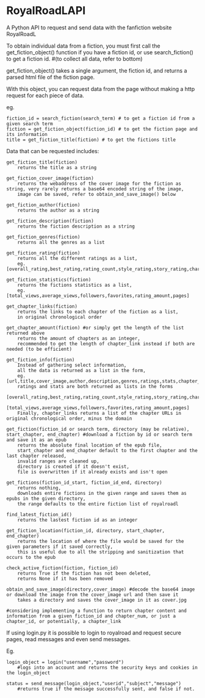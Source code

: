 # RoyalRoadLAPI
A Python API to request and send data with the fanfiction website RoyalRoadL

To obtain individual data from a fiction, you must first call the get_fiction_object() function if you have a fiction id, or use search_fiction() to get a fiction id. #(to collect all data, refer to bottom)

get_fiction_object() takes a single argument, the fiction id, and returns a parsed html file of the fiction page.

With this object, you can request data from the page without making a http request for each piece of data.

eg.

	fiction_id = search_fiction(search_term) # to get a fiction id from a given search term
	fiction = get_fiction_object(fiction_id) # to get the fiction page and its information
	title = get_fiction_title(fiction) # to get the fictions title

Data that can be requested includes:

	

	get_fiction_title(fiction)
		returns the title as a string

	get_fiction_cover_image(fiction)
		returns the webaddress of the cover image for the fiction as string, very rarely returns a base64 encoded string of the image,
		image can be saved, refer to obtain_and_save_image() below

	get_fiction_author(fiction)
		returns the author as a string

	get_fiction_description(fiction)
		returns the fiction description as a string

	get_fiction_genres(fiction)
		returns all the genres as a list

	get_fiction_rating(fiction)
		returns all the different ratings as a list,
		eg. [overall_rating,best_rating,rating_count,style_rating,story_rating,character_rating,grammar_rating]

	get_fiction_statistics(fiction)
		returns the fictions statistics as a list,
		eg. [total_views,average_views,followers,favorites,rating_amount,pages]

	get_chapter_links(fiction)
		returns the links to each chapter of the fiction as a list,
		in original chronological order

	get_chapter_amount(fiction) #or simply get the length of the list returned above
		returns the amount of chapters as an integer,
		recommended to get the length of chapter_link instead if both are needed (to be efficient)

	get_fiction_info(fiction)
		Instead of gathering select information,
		all the data is returned as a list in the form,
		eg. [url,title,cover_image,author,description,genres,ratings,stats,chapter_links,chapter_amount]
		ratings and stats are both returned as lists in the forms
		[overall_rating,best_rating,rating_count,style_rating,story_rating,character_rating,grammar_rating]
		[total_views,average_views,followers,favorites,rating_amount,pages]
		Finally, chapter_links returns a list of the chapter URLs in original chronological order, minus the domain
	
	get_fiction(fiction_id or search term, directory (may be relative), start_chapter, end_chapter) #download a fiction by id or search term and save it as an epub
		returns the absolute final location of the epub file,
		start_chapter and end_chapter default to the first chapter and the last chapter released,
		invalid ranges are cleaned up,
		directory is created if it doesn't exist,
		file is overwritten if it already exists and isn't open
	
	get_fictions(fiction_id_start, fiction_id_end, directory)
		returns nothing,
		downloads entire fictions in the given range and saves them as epubs in the given directory,
		the range defaults to the entire fiction list of royalroadl
	
	find_latest_fiction_id()
		returns the lastest fiction id as an integer
	
	get_fiction_location(fiction_id, directory, start_chapter, end_chapter)
		returns the location of where the file would be saved for the given parameters if it saved correctly,
		this is useful due to all the stripping and sanitization that occurs to the epub
	
	check_active_fiction(fiction, fiction_id)
		returns True if the fiction has not been deleted,
		returns None if it has been removed
	
	obtain_and_save_image(directory,cover_image) #decode the base64 image or download the image from the cover_image url and then save it
		takes a directory and saves the cover_image in it as cover.jpg
	
	#considering implementing a function to return chapter content and information from a given fiction_id and chapter_num, or just a chapter_id, or potentially, a chapter_link
		

If using login.py it is possible to login to royalroad and request secure pages, read messages and even send messages.

Eg.


    login_object = login("username","password")
        #logs into an account and returns the security keys and cookies in the login_object

    status = send_message(login_object,"userid","subject","message")
        #returns true if the message successfully sent, and false if not.

